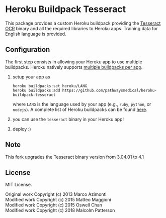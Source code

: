 # Heroku Buildpack Tesseract

This package provides a custom Heroku buildpack providing the [Tesseract OCR](https://github.com/tesseract-ocr/tesseract) binary and all the required libraries to Heroku apps. Training data for English language is provided.

## Configuration

The first step consists in allowing your Heroku app to use multiple buildpacks. Heroku natively supports [multiple buildpacks per app](https://devcenter.heroku.com/articles/using-multiple-buildpacks-for-an-app).

1. setup your app as  
    ```
    heroku buildpacks:set heroku/LANG
    heroku buildpacks:add https://github.com/pathwaysmedical/heroku-buildpack-tesseract
    ```
	
    where `LANG` is the language used by your app (e.g., `ruby`, `python`, or `nodejs`). A complete list of Heroku buildpacks can be found [here](https://devcenter.heroku.com/articles/buildpacks).
2. you can use the `tesseract` binary in your Heroku app!
3. deploy :)

## Note
This fork upgrades the Tesseract binary version from 3.04.01 to 4.1

## License
MIT License.

Original work Copyright (c) 2013 Marco Azimonti  
Modified work Copyright (c) 2015 Matteo Maggioni  
Modified work Copyright (c) 2015 Oswell Chan  
Modified work Copyright (c) 2018 Malcolm Patterson
